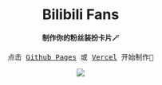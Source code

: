 <div align="center">
  <h1>Bilibili Fans</h1>
</div>

<p align="center">
  <strong><samp>制作你的粉丝装扮卡片🪄</samp></strong>
</p>

<p align="center">
  <samp>点击 <a href="https://bernankez.github.io/BilibiliFans" target="_blank">Github Pages</a> 或 <a href="https://bilibili-fans.vercel.app" target="_blank">Vercel</a> 开始制作🎉</samp>
</p>

<p align="center">
  <img src="https://user-images.githubusercontent.com/23058788/191068507-c8a145ae-c43e-4b5f-9486-bdf368e52967.png">
</p>
